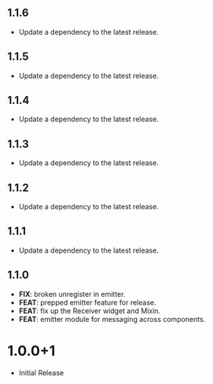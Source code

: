 ## 1.1.6

 - Update a dependency to the latest release.

## 1.1.5

 - Update a dependency to the latest release.

## 1.1.4

 - Update a dependency to the latest release.

## 1.1.3

 - Update a dependency to the latest release.

## 1.1.2

 - Update a dependency to the latest release.

## 1.1.1

 - Update a dependency to the latest release.

## 1.1.0

 - **FIX**: broken unregister in emitter.
 - **FEAT**: prepped emitter feature for release.
 - **FEAT**: fix up the Receiver widget and Mixin.
 - **FEAT**: emitter module for messaging across components.

# 1.0.0+1
- Initial Release

